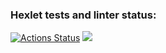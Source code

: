 ### Hexlet tests and linter status:
[![Actions Status](https://github.com/wtffka/java-project-lvl1/workflows/hexlet-check/badge.svg)](https://github.com/wtffka/java-project-lvl1/actions)
<a href="https://codeclimate.com/github/codeclimate/codeclimate/maintainability"><img src="https://api.codeclimate.com/v1/badges/a99a88d28ad37a79dbf6/maintainability" /></a>

